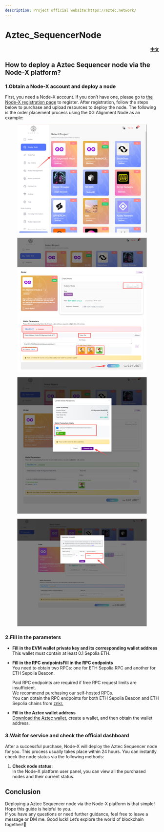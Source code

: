 ```yaml
---
description: Project official website:https://aztec.network/
---
```


# Aztec\_SequencerNode

<p align="right"> <a href="https://docs.node-x.xyz/chan-pin-shou-ce/yi-jian-bu-shu/aztec-xu-lie-qi-jie-dian"><strong>中文</strong></a></p>

## How to deploy a Aztec Sequencer node via the Node-X platform?

### 1.Obtain a Node-X account and deploy a node

First, you need a Node-X account. If you don’t have one, please go to [the Node-X registration page](https://node-x.xyz/) to register. After registration, follow the steps below to purchase and upload resources to deploy the node. The following is the order placement process using the 0G Alignment Node as an example:

<figure><img src="../../.gitbook/assets/E1.png" alt="" width="563"><figcaption></figcaption></figure>

<figure><img src="../../.gitbook/assets/E2 (2).png" alt="" width="563"><figcaption></figcaption></figure>

<figure><img src="../../.gitbook/assets/E3 (2).png" alt="" width="563"><figcaption></figcaption></figure>

<figure><img src="../../.gitbook/assets/E4 (1).png" alt="" width="563"><figcaption></figcaption></figure>

### 2.Fill in the parameters

* **Fill in the EVM wallet private key and its corresponding wallet address**\
  This wallet must contain at least 0.1 Sepolia ETH.
*   **Fill in the RPC endpointsFill in the RPC endpoints**\
    You need to obtain two RPCs: one for ETH Sepolia RPC and another for ETH Sepolia Beacon.

    Paid RPC endpoints are required if free RPC request limits are insufficient.\
    We recommend purchasing our self-hosted RPCs.\
    You can obtain the RPC endpoints for both ETH Sepolia Beacon and ETH Sepolia chains from [znkr.](https://www.ankr.com/)
* **Fill in the Aztec wallet address**\
  [Download the Aztec wallet](https://chromewebstore.google.com/detail/azguard-wallet/pliilpflcmabdiapdeihifihkbdfnbmn), create a wallet, and then obtain the wallet address.

### 3.Wait for service and check the official dashboard

After a successful purchase, Node-X will deploy the Aztec Sequencer node for you. This process usually takes place within 24 hours. You can instantly check the node status via the following methods:

1. **Check node status:**\
   In the Node-X platform user panel, you can view all the purchased nodes and their current status.

## **Conclusion**

Deploying a Aztec Sequencer node via the Node-X platform is that simple! Hope this guide is helpful to you.\
If you have any questions or need further guidance, feel free to leave a message or DM me. Good luck! Let’s explore the world of blockchain together!🚀

